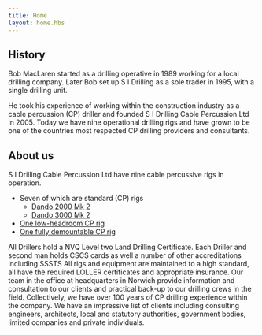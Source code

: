 ```yaml
---
title: Home
layout: home.hbs
---
```


## History

Bob MacLaren started as a drilling operative in 1989 working for a local drilling company. Later Bob set up S I Drilling as a sole trader in 1995, with a single drilling unit.

He took his experience of working within the construction industry as a cable percussion (CP) driller and founded S I Drilling Cable Percussion Ltd in 2005.
Today we have nine operational drilling rigs and have grown to be one of the countries most respected CP drilling providers and consultants.

## About us

S I Drilling Cable Percussion Ltd have nine cable percussive rigs in operation.
- Seven of which are standard (CP) rigs
    - [Dando 2000 Mk 2](/equipment/#Dando_2000_Mk_2)
    - [Dando 3000 Mk 2](/equipment/#Dando_3000_Mk_2)
- [One low-headroom CP rig](/equipment/#Dando_150)
- [One fully demountable CP rig](/equipment/#De_mountable_Rig_transported_disassembled_in_secure_trailer_Transit_)

All Drillers hold a NVQ Level two Land Drilling Certificate.  Each Driller and second man holds CSCS cards as well a number of other accreditations including SSSTS
All rigs and equipment are maintained to a high standard, all have the required LOLLER certificates and appropriate insurance.
Our team in the office at headquarters in Norwich provide information and consultation to our clients and practical back-up to our drilling crews in the field.
Collectively, we have over 100 years of CP drilling experience within the company. We have an impressive list of clients including consulting engineers, architects, local and statutory authorities, government bodies, limited companies and private individuals.
